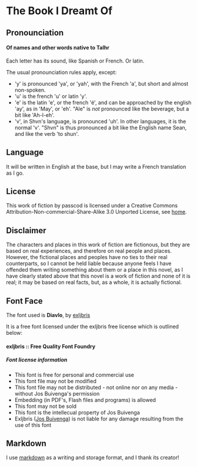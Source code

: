 The Book I Dreamt Of
====================

Pronounciation
--------------

#### Of names and other words native to Talhr ####

Each letter has its sound, like Spanish or French. Or latin.

The usual pronounciation rules apply, except:

- 'y' is pronounced 'ya', or 'yah', with the French 'a', but short and almost
  non-spoken.
- 'u' is the french 'u' or latin 'y'.
- 'e' is the latin 'e', or the french '&eacute;', and can be approached by the
  english 'ay', as in 'May', or 'eh'. "Ale" is *not* pronounced like the
  beverage, but a bit like 'Ah-l-eh'.
- 'v', in Shvn's language, is pronounced 'uh'. In other languages, it is the
  normal 'v'. "Shvn" is thus pronounced a bit like the English name Sean, and
  like the verb 'to shun'.

Language
--------

It will be written in English at the base, but I may write a French translation
as I go.

License
-------

This work of fiction by passcod is licensed under a
Creative Commons Attribution-Non-commercial-Share-Alike 3.0 Unported License, 
see [home].

[home]: <http://passcod.webege.com/thebook>

Disclaimer
----------

The characters and places in this work of fiction are fictionous, but they are 
based on real experiences, and therefore on real people and places. However, 
the fictional places and peoples have no ties to their real counterparts, so I 
cannot be held liable because anyone feels I have offended them writing 
something about them or a place in this novel, as I have clearly stated above 
that this novel is a work of fiction and none of it is real; it may be based on
real facts, but, as a whole, it is actually fictional.

Font Face
---------

The font used is __Diavlo__, by [exljbris]

It is a free font licensed under the exljbris free license which is outlined
below:

#### exljbris :: Free Quality Font Foundry ####

##### Font license information #####

- This font is free for personal and commercial use
- This font file may not be modified
- This font file may not be distributed - not online nor on any media - 
  without Jos Buivenga's permission
- Embedding (in PDF's, Flash files and programs) is allowed
- This font may not be sold
- This font is the intellecual property of Jos Buivenga
- Exljbris ([Jos Buivenga]) is not liable for any damage resulting from the use
  of this font

[Jos Buivenga]: http://www.josbuivenga.demon.nl
[exljbris]: http://www.josbuivenga.demon.nl/diavlo.html


Markdown
--------

I use [markdown] as a writing and storage format, and I thank its creator!

[markdown]: http://daringfireball.net/projects/markdown/
